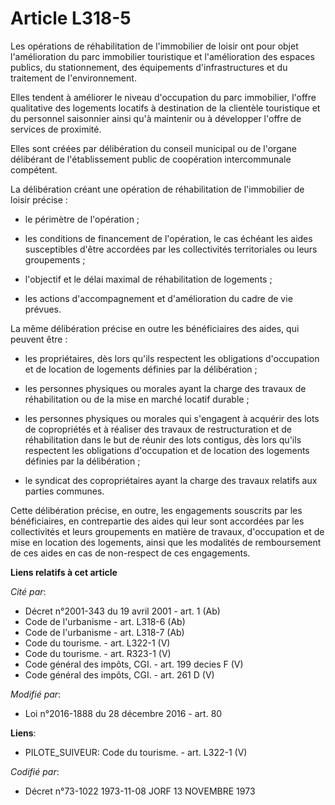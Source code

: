 # Article L318-5

Les opérations de réhabilitation de l'immobilier de loisir ont pour objet l'amélioration du parc immobilier touristique et
l'amélioration des espaces publics, du stationnement, des équipements d'infrastructures et du traitement de l'environnement.

Elles tendent à améliorer le niveau d'occupation du parc immobilier, l'offre qualitative des logements locatifs à destination
de la clientèle touristique et du personnel saisonnier ainsi qu'à maintenir ou à développer l'offre de services de proximité.

Elles sont créées par délibération du conseil municipal ou de l'organe délibérant de l'établissement public de coopération
intercommunale compétent.

La délibération créant une opération de réhabilitation de l'immobilier de loisir précise :

- le périmètre de l'opération ;

- les conditions de financement de l'opération, le cas échéant les aides susceptibles d'être accordées par les collectivités
territoriales ou leurs groupements ;

- l'objectif et le délai maximal de réhabilitation de logements ;

- les actions d'accompagnement et d'amélioration du cadre de vie prévues.

La même délibération précise en outre les bénéficiaires des aides, qui peuvent être :

- les propriétaires, dès lors qu'ils respectent les obligations d'occupation et de location de logements définies par la
délibération ;

- les personnes physiques ou morales ayant la charge des travaux de réhabilitation ou de la mise en marché locatif durable ;

- les personnes physiques ou morales qui s'engagent à acquérir des lots de copropriétés et à réaliser des travaux de
restructuration et de réhabilitation dans le but de réunir des lots contigus, dès lors qu'ils respectent les obligations
d'occupation et de location des logements définies par la délibération ;

- le syndicat des copropriétaires ayant la charge des travaux relatifs aux parties communes.

Cette délibération précise, en outre, les engagements souscrits par les bénéficiaires, en contrepartie des aides qui leur
sont accordées par les collectivités et leurs groupements en matière de travaux, d'occupation et de mise en location des
logements, ainsi que les modalités de remboursement de ces aides en cas de non-respect de ces engagements.

**Liens relatifs à cet article**

_Cité par_:

  - Décret n°2001-343 du 19 avril 2001 - art. 1 (Ab)
  - Code de l'urbanisme - art. L318-6 (Ab)
  - Code de l'urbanisme - art. L318-7 (Ab)
  - Code du tourisme. - art. L322-1 (V)
  - Code du tourisme. - art. R323-1 (V)
  - Code général des impôts, CGI. - art. 199 decies F (V)
  - Code général des impôts, CGI. - art. 261 D (V)

_Modifié par_:

  - Loi n°2016-1888 du 28 décembre 2016 - art. 80

**Liens**:

  - PILOTE_SUIVEUR: Code du tourisme. - art. L322-1 (V)

_Codifié par_:

  - Décret n°73-1022 1973-11-08 JORF 13 NOVEMBRE 1973

